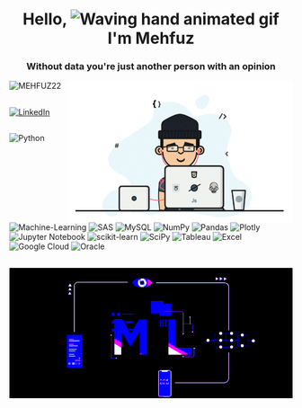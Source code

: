 
<h1 align="center"> Hello, <img src="https://raw.githubusercontent.com/nixin72/nixin72/master/wave.gif" 
alt="Waving hand animated gif"
height="45"
width="45" /> I'm Mehfuz</h1>

<h3 align="center">Without data you're just another person with an opinion</h3>
<img align="right" alt="coding" width="400" src="https://github.com/MEHFUZ22/MEHFUZ22/blob/main/cde.gif">

<p align="left"> <img src="https://komarev.com/ghpvc/?username=MEHFUZ22&label=Profile%20views&color=0e75b6&style=flat" alt="MEHFUZ22" /> </p>


## 
[![LinkedIn](https://img.shields.io/badge/LinkedIn-0077B5?style=for-the-badge&logo=linkedin&logoColor=white)](https://www.linkedin.com/in/mehfuzurrahman/)
## 
![Python](https://img.shields.io/badge/Python-%234ea94b.svg?style=for-the-badge&logo=python&logoColor=white&style=flat) ![Machine-Learning](https://img.shields.io/badge/machine--learning-3670A0?style=for-the-badge&logo=machine-learning&logoColor=ffdd54&style=flat) ![SAS](https://img.shields.io/badge/SAS-430098?style=for-the-badge&logo=SAS&logoColor=white&style=flat) ![MySQL](https://img.shields.io/badge/mysql-%2300f.svg?style=for-the-badge&logo=mysql&logoColor=white&style=flat) 	![NumPy](https://img.shields.io/badge/numpy-%23013243.svg?style=for-the-badge&logo=numpy&logoColor=white&style=flat) ![Pandas](https://img.shields.io/badge/pandas-%23150458.svg?style=for-the-badge&logo=pandas&logoColor=white&style=flat) ![Plotly](https://img.shields.io/badge/Plotly-239120?style=for-the-badge&logo=plotly&logoColor=white&style=flat) ![Jupyter Notebook](https://img.shields.io/badge/jupyter-%23FA0F00.svg?style=for-the-badge&logo=jupyter&logoColor=white&style=flat)  ![scikit-learn](https://img.shields.io/badge/scikit--learn-%23F7931E.svg?style=for-the-badge&logo=scikit-learn&logoColor=white&style=flat) ![SciPy](https://img.shields.io/badge/SciPy-%230C55A5.svg?style=for-the-badge&logo=scipy&logoColor=%white&style=flat)  ![Tableau](https://img.shields.io/badge/Tableau-000000?style=for-the-badge&logo=Tableau&logoColor=white&style=flat) ![Excel](https://img.shields.io/badge/Excel-%23EE4C2C.svg?style=for-the-badge&logo=Excel&logoColor=white&style=flat) ![Google Cloud](https://img.shields.io/badge/Google-Cloud-B85F4.svg?style=for-the-badge&logo=googlecloud&logoColor=white&style=flat) ![Oracle](
https://img.shields.io/badge/Oracle-%F80000.svg?style=for-the-badge&logo=oracle&logoColor=white&style=flat) 

##

##

![logo](https://github.com/MEHFUZ22/MEHFUZ22/blob/main/Banner%20F.gif)
